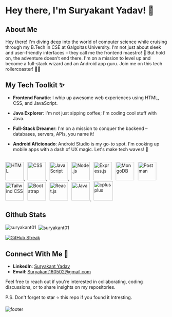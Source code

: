 
# Hey there, I'm Suryakant Yadav! 👋

## About Me

Hey there! I'm diving deep into the world of computer science while cruising through my B.Tech in CSE at Galgoitas University. I'm not just about sleek and user-friendly interfaces – they call me the frontend maestro! 🎨 But hold on, the adventure doesn't end there. I'm on a mission to level up and become a full-stack wizard and an Android app guru. Join me on this tech rollercoaster! 🧙‍♂️

## My Tech Toolkit ✨

- **Frontend Fanatic**: I whip up awesome web experiences using HTML, CSS, and JavaScript.

- **Java Explorer**: I'm not just sipping coffee; I'm coding cool stuff with Java.

- **Full-Stack Dreamer**: I'm on a mission to conquer the backend – databases, servers, APIs, you name it!

- **Android Aficionado**: Android Studio is my go-to spot. I'm cooking up mobile apps with a dash of UX magic. Let's make tech waves! 🚀
<br>

<a href="https://developer.mozilla.org/en-US/docs/Web/HTML" target="_blank" rel="noreferrer">
  <img src="https://cdn.jsdelivr.net/gh/devicons/devicon/icons/html5/html5-original.svg" alt="HTML" width="57" height="57" />
</a>
&nbsp; 
<!-- CSS -->
<a href="https://developer.mozilla.org/en-US/docs/Web/CSS" target="_blank" rel="noreferrer">
  <img src="https://cdn.jsdelivr.net/gh/devicons/devicon/icons/css3/css3-original.svg" alt="CSS" width="57" height="57" />
</a>
&nbsp; 
<!-- JavaScript -->
<a href="https://developer.mozilla.org/en-US/docs/Web/JavaScript" target="_blank" rel="noreferrer">
  <img src="https://cdn.jsdelivr.net/gh/devicons/devicon/icons/javascript/javascript-original.svg" alt="JavaScript" width="57" height="57" />
</a>
&nbsp; 
<a href="https://nodejs.org/" target="_blank" rel="noreferrer"> 
  <img src="https://cdn.jsdelivr.net/gh/devicons/devicon/icons/nodejs/nodejs-original.svg" alt="Node.js" width="57" height="57" /></a>
&nbsp;
<a href="https://expressjs.com/" target="_blank" rel="noreferrer"> 
  <img src="https://cdn.jsdelivr.net/gh/devicons/devicon/icons/express/express-original.svg" alt="Express.js" width="57" height="57" /></a>
&nbsp;
<a href="https://www.mongodb.com/" target="_blank" rel="noreferrer"> 
  <img src="https://cdn.jsdelivr.net/gh/devicons/devicon/icons/mongodb/mongodb-original.svg" alt="MongoDB" width="57" height="57" /></a>
&nbsp;
<a href="https://www.postman.com/" target="_blank" rel="noreferrer"> 
  <img src="https://cdn.jsdelivr.net/gh/devicons/devicon/icons/postman/postman-original.svg" alt="Postman" width="57" height="57" /></a>
&nbsp;
<a href="https://tailwindcss.com/" target="_blank" rel="noreferrer"> 
  <img src="https://cdn.jsdelivr.net/gh/devicons/devicon/icons/tailwindcss/tailwindcss-original.svg" alt="Tailwind CSS" width="57" height="57" /></a>
&nbsp;

<a href="https://getbootstrap.com/" target="_blank" rel="noreferrer"> 
  <img src="https://cdn.jsdelivr.net/gh/devicons/devicon/icons/bootstrap/bootstrap-plain.svg" alt="Bootstrap" width="57" height="57" /></a>
&nbsp;
<a href="https://reactjs.org/" target="_blank" rel="noreferrer"> 
  <img src="https://cdn.jsdelivr.net/gh/devicons/devicon/icons/react/react-original.svg" alt="React.js" width="57" height="57" /></a>
&nbsp;


<!-- Java -->
<a href="https://www.java.com/" target="_blank" rel="noreferrer">
  <img src="https://cdn.jsdelivr.net/gh/devicons/devicon/icons/java/java-original.svg" alt="Java" width="57" height="57" />
</a>
 &nbsp; 
<a href="https://en.wikipedia.org/wiki/C%2B%2B" target="_blank" rel="noreferrer"> 
          <img src="https://cdn.jsdelivr.net/gh/devicons/devicon/icons/cplusplus/cplusplus-original.svg" alt="cplusplus" width="60" height="60"/></a>
 &nbsp;
      

  
## Github Stats 
<p><img align="left" src="https://github-readme-stats.vercel.app/api/top-langs?username=suryakant01&show_icons=true&locale=en&layout=compact&theme=dark" alt="suryakant01" /></p>

<p>&nbsp;<img align="center" src="https://github-readme-stats.vercel.app/api?username=suryakant01&show_icons=true&locale=en&theme=dark" alt="suryakant01" /></p>


[![GitHub Streak](https://github-readme-streak-stats.herokuapp.com/?user=suryakant01&theme=dark)](https://git.io/streak-stats)


## Connect With Me 🚀

- **LinkedIn**: [Suryakant Yadav](https://www.linkedin.com/in/surya-kant-yadav-6192a224a)
- **Email**: Suryakant160502@gmail.com

Feel free to reach out if you're interested in collaborating, coding discussions, or to share insights on my repositories.

P.S. Don't forget to star ⭐️ this repo if you found it Intresting.

<!---
Suryakant01/Suryakant01 is a ✨ special ✨ repository because its `README.md` (this file) appears on your GitHub profile.
You can click the Preview link to take a look at your changes.
--->

![footer](https://user-images.githubusercontent.com/10498744/210157572-1fca0242-8af2-46a6-bfa3-666ffd40ebde.svg)
